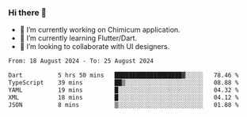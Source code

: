 ### Hi there 👋

<!--
**devcat37/devcat37** is a ✨ _special_ ✨ repository because its `README.md` (this file) appears on your GitHub profile.-->


- 🔭 I’m currently working on Chimicum application.
- 🌱 I’m currently learning Flutter/Dart.
- 👯 I’m looking to collaborate with UI designers.
<!-- - 🤔 I’m looking for help with ... -->

<!--START_SECTION:waka-->

```txt
From: 18 August 2024 - To: 25 August 2024

Dart          5 hrs 50 mins   ███████████████████▓░░░░░   78.46 %
TypeScript    39 mins         ██▒░░░░░░░░░░░░░░░░░░░░░░   08.88 %
YAML          19 mins         █░░░░░░░░░░░░░░░░░░░░░░░░   04.32 %
XML           18 mins         █░░░░░░░░░░░░░░░░░░░░░░░░   04.12 %
JSON          8 mins          ▒░░░░░░░░░░░░░░░░░░░░░░░░   01.88 %
```

<!--END_SECTION:waka-->
